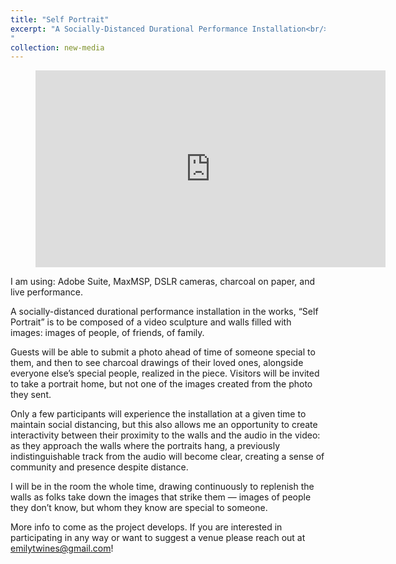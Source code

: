 ```yaml
---
title: "Self Portrait"
excerpt: "A Socially-Distanced Durational Performance Installation<br/><img src='../images/Chanan3.jpg'> A socially-distanced durational performance installation in the works, “Self Portrait” is to be composed of a video sculpture and walls filled with images: images of people, of friends, of family.
"
collection: new-media
---
```



<!-- blank line -->
<figure class="video_container">
<iframe width="560" height="315" src="https://www.youtube.com/embed/g-75yj2QY54" frameborder="0" allow="accelerometer; autoplay; encrypted-media; gyroscope; picture-in-picture" allowfullscreen></iframe>
</figure>





<!-- blank line -->
I am using: Adobe Suite, MaxMSP, DSLR cameras, charcoal on paper, and live performance.

A socially-distanced durational performance installation in the works, “Self Portrait” is to be composed of a video sculpture and walls filled with images: images of people, of friends, of family.

<!--- more --->

Guests will be able to submit a photo ahead of time of someone special to them, and then to see charcoal drawings of their loved ones, alongside everyone else’s special people, realized in the piece. Visitors will be invited to take a portrait home, but not one of the images created from the photo they sent.

Only a few participants will experience the installation at a given time to maintain social distancing, but this also allows me an opportunity to create interactivity between their proximity to the walls and the audio in the video: as they approach the walls where the portraits hang, a previously indistinguishable track from the audio will become clear, creating a sense of community and presence despite distance.

I will be in the room the whole time, drawing continuously to replenish the walls as folks take down the images that strike them — images of people they don’t know, but whom they know are special to someone.

More info to come as the project develops. If you are interested in participating in any way or want to suggest a venue please reach out at emilytwines@gmail.com! 
